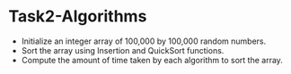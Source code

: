 # Task2-Algorithms
- Initialize an integer array of 100,000 by 100,000 random numbers.
- Sort the array using Insertion and QuickSort functions.
- Compute the amount of time taken by each algorithm to sort the array.


